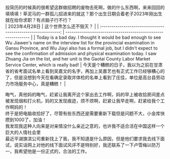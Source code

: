 投简历的时候真的很希望这群做招聘的废物去死啊，做的什么东西啊，来来回回的填填填！草泥马的一群孤儿招进来的就这？那个出生日期合着老子2023年刚出生就在给你求职？有点脑子行不行？  
|                        2023年4月28日                         | 这个世界怎么还不毁灭？                                       |
| :----------------------------------------------------------: | ------------------------------------------------------------ |
| Today is a bad day. I thought it would be bad enough to see Wu Jiawen's name on the interview list for the provincial examination in Gansu Province, and Wu Jiayi also has a formal job, but I didn't expect to see the confirmation of admission and physical examination today. I saw Zhuang Jia on the list, and her unit is the Gaotai County Labor Market Service Center, which is really bad! | 今天是个糟糕的日子，我以为之前在甘肃省的省考面试名单上看到吴嘉文的名字，再加上吴嘉艺也有正式工作已经够糟心的了，但是没想到今天在看确定录取并体检的名单上看到了庄佳，单位是高台县劳动力市场服务中心，真是糟糕！ |

晦气，真他妈的晦气，赶紧让我离开这个家出去工作啊，妈的早上被收拾房间差点被发现烟和打火机，妈的又发现痕迹，烦不烦啊，赶紧让我早走啊，赶紧给我个工作啊妈的！  
终于是把电脑收拾好了，尽管有些东西还是需要重新下载但是问题不大，小金库快攒到1000了，加油！  
我发现我这种人向来是对亲情没什么亲近之意的，也许我不适合活在中国这样一个巨大的人情社会里  
最近平湖旗滨公司重新找上了我，我不知道是什么原因，但是他们要求我去线下面试，说实话网上对他的线下面试风评不是特别好，我还联系了一下卢雪梅以防万一，我希望他是一份正式的，合法的工作。
